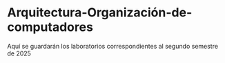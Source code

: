 # Arquitectura-Organización-de-computadores
Aquí se guardarán los laboratorios correspondientes al segundo semestre de 2025